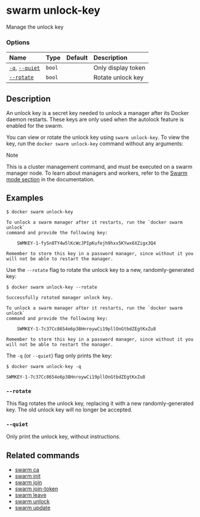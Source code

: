# swarm unlock-key

<!---MARKER_GEN_START-->
Manage the unlock key

### Options

| Name                                | Type   | Default | Description        |
|:------------------------------------|:-------|:--------|:-------------------|
| [`-q`](#quiet), [`--quiet`](#quiet) | `bool` |         | Only display token |
| [`--rotate`](#rotate)               | `bool` |         | Rotate unlock key  |


<!---MARKER_GEN_END-->

## Description

An unlock key is a secret key needed to unlock a manager after its Docker daemon
restarts. These keys are only used when the autolock feature is enabled for the
swarm.

You can view or rotate the unlock key using `swarm unlock-key`. To view the key,
run the `docker swarm unlock-key` command without any arguments:

> [!NOTE]
> This is a cluster management command, and must be executed on a swarm
> manager node. To learn about managers and workers, refer to the
> [Swarm mode section](https://docs.docker.com/engine/swarm/) in the
> documentation.

## Examples

```console
$ docker swarm unlock-key

To unlock a swarm manager after it restarts, run the `docker swarm unlock`
command and provide the following key:

    SWMKEY-1-fySn8TY4w5lKcWcJPIpKufejh9hxx5KYwx6XZigx3Q4

Remember to store this key in a password manager, since without it you
will not be able to restart the manager.
```

Use the `--rotate` flag to rotate the unlock key to a new, randomly-generated
key:

```console
$ docker swarm unlock-key --rotate

Successfully rotated manager unlock key.

To unlock a swarm manager after it restarts, run the `docker swarm unlock`
command and provide the following key:

    SWMKEY-1-7c37Cc8654o6p38HnroywCi19pllOnGtbdZEgtKxZu8

Remember to store this key in a password manager, since without it you
will not be able to restart the manager.
```

The `-q` (or `--quiet`) flag only prints the key:

```console
$ docker swarm unlock-key -q

SWMKEY-1-7c37Cc8654o6p38HnroywCi19pllOnGtbdZEgtKxZu8
```

### <a name="rotate"></a> `--rotate`

This flag rotates the unlock key, replacing it with a new randomly-generated
key. The old unlock key will no longer be accepted.

### <a name="quiet"></a> `--quiet`

Only print the unlock key, without instructions.

## Related commands

* [swarm ca](swarm_ca.md)
* [swarm init](swarm_init.md)
* [swarm join](swarm_join.md)
* [swarm join-token](swarm_join-token.md)
* [swarm leave](swarm_leave.md)
* [swarm unlock](swarm_unlock.md)
* [swarm update](swarm_update.md)
